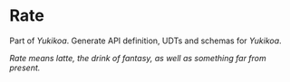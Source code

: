 # Rate

Part of *Yukikoa*. Generate API definition, UDTs and schemas for *Yukikoa*.

*Rate means latte, the drink of fantasy, as well as something far from present.*
